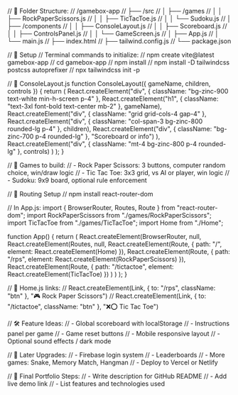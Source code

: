 // 📁 Folder Structure:
// /gamebox-app
// ├── /src
// │   ├── /games
// │   │   ├── RockPaperScissors.js
// │   │   ├── TicTacToe.js
// │   │   └── Sudoku.js
// │   ├── /components
// │   │   ├── ConsoleLayout.js
// │   │   ├── Scoreboard.js
// │   │   ├── ControlsPanel.js
// │   │   └── GameScreen.js
// │   ├── App.js
// │   └── main.js
// ├── index.html
// ├── tailwind.config.js
// └── package.json

// 🔧 Setup
// Terminal commands to initialize:
// npm create vite@latest gamebox-app
// cd gamebox-app
// npm install
// npm install -D tailwindcss postcss autoprefixer
// npx tailwindcss init -p

// 🧱 ConsoleLayout.js
function ConsoleLayout({ gameName, children, controls }) {
  return (
    React.createElement("div", { className: "bg-zinc-900 text-white min-h-screen p-4" },
      React.createElement("h1", { className: "text-3xl font-bold text-center mb-2" }, gameName),
      React.createElement("div", { className: "grid grid-cols-4 gap-4" },
        React.createElement("div", { className: "col-span-3 bg-zinc-800 rounded-lg p-4" }, children),
        React.createElement("div", { className: "bg-zinc-700 p-4 rounded-lg" }, "Scoreboard or info")
      ),
      React.createElement("div", { className: "mt-4 bg-zinc-800 p-4 rounded-lg" }, controls)
    )
  );
}

// 🧩 Games to build:
// - Rock Paper Scissors: 3 buttons, computer random choice, win/draw logic
// - Tic Tac Toe: 3x3 grid, vs AI or player, win logic
// - Sudoku: 9x9 board, optional rule enforcement

// 🔀 Routing Setup
// npm install react-router-dom

// In App.js:
import { BrowserRouter, Routes, Route } from "react-router-dom";
import RockPaperScissors from "./games/RockPaperScissors";
import TicTacToe from "./games/TicTacToe";
import Home from "./Home";

function App() {
  return (
    React.createElement(BrowserRouter, null,
      React.createElement(Routes, null,
        React.createElement(Route, { path: "/", element: React.createElement(Home) }),
        React.createElement(Route, { path: "/rps", element: React.createElement(RockPaperScissors) }),
        React.createElement(Route, { path: "/tictactoe", element: React.createElement(TicTacToe) })
      )
    )
  );
}

// 🔗 Home.js links:
// React.createElement(Link, { to: "/rps", className: "btn" }, "🎮 Rock Paper Scissors")
// React.createElement(Link, { to: "/tictactoe", className: "btn" }, "❌⭕ Tic Tac Toe")

// 🛠️ Feature Ideas:
// - Global scoreboard with localStorage
// - Instructions panel per game
// - Game reset buttons
// - Mobile responsive layout
// - Optional sound effects / dark mode

// 🚀 Later Upgrades:
// - Firebase login system
// - Leaderboards
// - More games: Snake, Memory Match, Hangman
// - Deploy to Vercel or Netlify

// 🧹 Final Portfolio Steps:
// - Write description for GitHub README
// - Add live demo link
// - List features and technologies used

